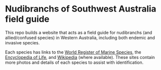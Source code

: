 # Nudibranchs of Southwest Australia field guide

This repo builds a website that acts as a field guide for nudibranchs (and allied/confused species) in Western Australia, including both endemic and invasive species.

Each species has links to the [World Register of Marine Species](https://www.marinespecies.org/), the [Encyclopedia of Life](https://eol.org/), and [Wikipedia](https://en.wikipedia.org/) (where available). These sites contain more photos and details of each species to assist with identification.